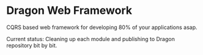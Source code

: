 Dragon Web Framework
======

CQRS based web framework for developing 80% of your applications asap.

Current status: Cleaning up each module and publishing to Dragon repository bit by bit.


